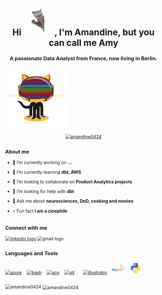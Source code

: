 <h1 align="center">Hi <img src="giphycat.gif" width="100">, I'm Amandine, but you can call me Amy</h1> 
<h3 align="center">A passionate Data Analyst from France, now living in Berlin.</h3>
<img src="daftpunktocat.gif" width="200" height="200">


<p align="center"> <a href="https://github.com/ryo-ma/github-profile-trophy"><img src="https://github-profile-trophy.vercel.app/?username=amandine0424" alt="amandine0424" /></a> </p>

###
## <h3 align="left">About me</h3>

- 🔭 I’m currently working on **...**

- 🌱 I’m currently learning **dbt, AWS**

- 👯 I’m looking to collaborate on **Product Analytics projects**

- 🤝 I’m looking for help with **dbt**

- 💬 Ask me about **neurosciences, DnD, cooking and movies**

- ⚡ Fun fact **I am a cinephile**

###

## <h3 align="left">Connect with me</h3>
<div align="left">
<a href="https://linkedin.com/in/amandine-croset-data-analyst" target="blank"><img src="https://raw.githubusercontent.com/maurodesouza/profile-readme-generator/master/src/assets/icons/social/linkedin/default.svg" width="52" height="40" alt="linkedin logo"/></a>
<img src="https://raw.githubusercontent.com/maurodesouza/profile-readme-generator/master/src/assets/icons/social/gmail/default.svg" width="52" height="40" alt="gmail logo"  />
</div>

###

## <h3 align="left">Languages and Tools</h3>
<p align="left"><a href="https://azure.microsoft.com/en-in/" target="_blank" rel="noreferrer"><img src="https://www.vectorlogo.zone/logos/microsoft_azure/microsoft_azure-icon.svg" alt="azure" width="40" height="40"/></a><img width="12" />
<a href="https://www.gnu.org/software/bash/" target="_blank" rel="noreferrer"><img src="https://www.vectorlogo.zone/logos/gnu_bash/gnu_bash-icon.svg" alt="bash" width="40" height="40"/></a><img width="12" />
<a href="https://cloud.google.com" target="_blank" rel="noreferrer"><img src="https://www.vectorlogo.zone/logos/google_cloud/google_cloud-icon.svg" alt="gcp" width="40" height="40"/></a><img width="12" />
<a href="https://git-scm.com/" target="_blank" rel="noreferrer"><img src="https://www.vectorlogo.zone/logos/git-scm/git-scm-icon.svg" alt="git" width="40" height="40"/></a><img width="12"/><img width="12" />
<a href="https://www.adobe.com/in/products/illustrator.html" target="_blank" rel="noreferrer"><img src="https://www.vectorlogo.zone/logos/adobe_illustrator/adobe_illustrator-icon.svg" alt="illustrator" width="40" height="40"/></a><img width="12" />
<a href="https://www.mysql.com/" target="_blank" rel="noreferrer"> <img src="https://raw.githubusercontent.com/devicons/devicon/master/icons/mysql/mysql-original-wordmark.svg" alt="mysql" width="40" height="40"/></a><img width="12" /> 
<a href="https://www.python.org" target="_blank" rel="noreferrer"> <img src="https://raw.githubusercontent.com/devicons/devicon/master/icons/python/python-original.svg" alt="python" width="40" height="40"/></a> </p>


##
<p><img align="left" src="https://github-readme-stats.vercel.app/api/top-langs?username=amandine0424&show_icons=true&locale=en&layout=compact" alt="amandine0424" /></p>

<p>&nbsp;<img align="center" src="https://github-readme-stats.vercel.app/api?username=amandine0424&show_icons=true&locale=en" alt="amandine0424" /></p>






